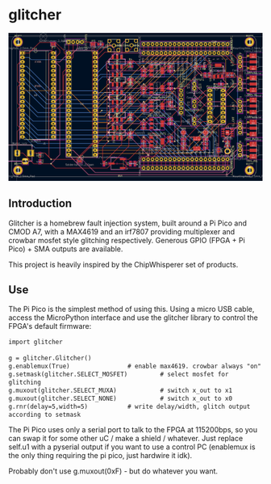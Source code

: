 # glitcher

![Glitcher Schematic](glitcher_kicad.png)

## Introduction

Glitcher is a homebrew fault injection system, built around a Pi Pico and CMOD A7, with a MAX4619 and an irf7807 providing multiplexer and crowbar mosfet style glitching respectively. Generous GPIO (FPGA + Pi Pico) + SMA outputs are available.

This project is heavily inspired by the ChipWhisperer set of products.

## Use

The Pi Pico is the simplest method of using this. Using a micro USB cable, access the MicroPython interface and use the glitcher library to control the FPGA's default firmware:

```
import glitcher

g = glitcher.Glitcher()
g.enablemux(True)                # enable max4619. crowbar always "on"
g.setmask(glitcher.SELECT_MOSFET)         # select mosfet for glitching
g.muxout(glitcher.SELECT_MUXA)            # switch x_out to x1
g.muxout(glitcher.SELECT_NONE)            # switch x_out to x0
g.rnr(delay=5,width=5)           # write delay/width, glitch output according to setmask
```

The Pi Pico uses only a serial port to talk to the FPGA at 115200bps, so you can swap it for some other uC / make a shield / whatever. Just replace self.u1 with a pyserial output if you want to use a control PC (enablemux is the only thing requiring the pi pico, just hardwire it idk).

Probably don't use g.muxout(0xF) - but do whatever you want.